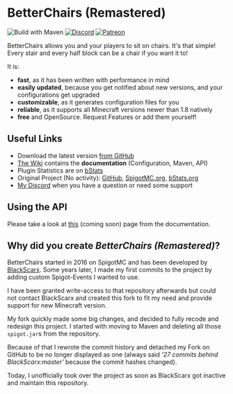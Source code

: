 # BetterChairs (Remastered)
![Build with Maven](https://github.com/Sprax2013/BetterChairs/workflows/Build%20with%20Maven/badge.svg)
[![Discord](https://img.shields.io/discord/344982818863972352.svg?label=Get%20Support&logo=Discord&color=blue)](https://sprax.me/discord)
[![Patreon](https://img.shields.io/badge/-Support%20me%20on%20Patreon-%23FF424D?logo=patreon&logoColor=white)](https://www.patreon.com/sprax)

BetterChairs allows you and your players to sit on chairs. It's that simple!
Every stair and every half block can be a chair if you want it to!

It is:
* **fast**, as it has been written with performance in mind
* **easily updated**, because you get notified about new versions, and your configurations get upgraded
* **customizable**, as it generates configuration files for you
* **reliable**, as it supports all Minecraft versions newer than 1.8 natively
* **free** and OpenSource. Request Features or add them yourself!

## Useful Links
* Download the latest version [from GitHub](https://github.com/SpraxDev/BetterChairs/releases/latest)
* [The Wiki](https://github.com/SpraxDev/BetterChairs/wiki) contains the **documentation** (Configuration, Maven, API)
* Plugin Statistics are on [bStats](https://bstats.org/plugin/bukkit/BetterChairs%20Remastered/8214)
* Original Project (No activity): 
  [GitHub](https://github.com/BlackScarx/BetterChairs),
  [SpigotMC.org](https://www.spigotmc.org/resources/better-chairs.18705/),
  [bStats.org](https://bstats.org/plugin/bukkit/BetterChairs/768)
* [My Discord](https://sprax.me/discord) when you have a question or need some support

## Using the API
Please take a look at [this](https://github.com/SpraxDev/BetterChairs/wiki) (coming soon) page from the documentation.

## Why did you create *BetterChairs (Remastered)*?
BetterChairs started in 2016 on SpigotMC and has been developed by
[BlackScarx](https://github.com/BlackScarx). Some years later,
I made my first commits to the project by adding custom Spigot-Events I wanted to use.

I have been granted write-access to that repository afterwards but could not contact
BlackScarx and created this fork to fit my need and provide support for new Minecraft version.

My fork quickly made some big changes, and decided to fully recode and redesign this project.
I started with moving to Maven and deleting all those `spigot.jar`s from the repository.

Because of that I rewrote the commit history and detached my Fork on GitHub to be no longer displayed as one
(always said *'27 commits behind BlackScarx:master'* because the commit hashes changed).

Today, I unofficially took over the project as soon as BlackScarx got inactive and maintain this repository.